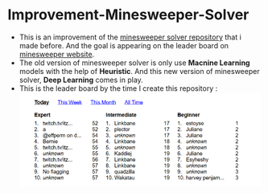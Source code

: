 # Improvement-Minesweeper-Solver

- This is an improvement of the [minesweeper solver repository](https://github.com/nabii-nguyenn213/Minesweeper-Solver) that i made before. And the goal is appearing on the leader board on [minesweeper website](https://minesweeperonline.com). 
- The old version of minesweeper solver is only use **Macnine Learning** models with the help of **Heuristic**. And this new version of minesweeper solver, **Deep Learning** comes in play. 
- This is the leader board by the time I create this repository : 
![Leader Board 31/08/2025](img/Screenshot%202025-08-31%20165656.png)